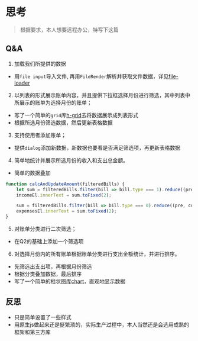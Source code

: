 # 思考
>  根据要求，本人想要远程办公，特写下这篇
## Q&A
1. 加载我们所提供的数据
* 用`file input`导入文件, 再用`FileRender`解析并获取文件数据，详见[file-loader](./src/file-loader.js)
2. 以列表的形式展示账单内容，并且提供下拉框选择月份进行筛选，其中列表中所展示的账单为选择月份的账单；
* 写了一个简单的`grid`库[h-grid](./src/libraries/h-grid.js)去将数据展示成列表形式
* 根据所选月份筛选数据，然后更新表格数据
3. 支持使用者添加账单；
* 提供`dialog`添加新数据，新数据也要看是否满足筛选项，再更新表格数据
4. 简单地统计并展示所选月份的收入和支出总金额。
* 简单的数据叠加
```js
function calcAndUpdateAmount(filteredBills) {
    let sum = filteredBills.filter(bill => bill.type === 1).reduce((pre, cur) => pre + (+cur.amount), 0);
    incomeEl.innerText = sum.toFixed(2);

    sum = filteredBills.filter(bill => bill.type === 0).reduce((pre, cur) => pre + (+cur.amount), 0);
    expensesEl.innerText = sum.toFixed(2);
}
```
5. 对账单分类进行二次筛选；
* 在Q2的基础上添加一个筛选项
6. 对选择月份内的所有账单根据账单分类进行支出金额统计，并进行排序。
* 先筛选出支出项，再根据月份筛选
* 根据分类叠加数据，最后排序
* 写了一个简单的柱状图库[chart](./src/libraries/chart.js)，直观地显示数据

## 反思
* 只是简单设置了一些样式
* 用原生js做起来还是挺繁琐的，实际生产过程中，本人当然还是会选用成熟的框架和第三方库